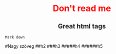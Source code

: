 <style type="text/css">
        .custom {
         color: red;
         text-align: center;
        }

    </style>
<h1 class="custom">Don't read me</h1>

<h2 style="text-align: center;">Great html tags</h2>

~~~
Mark down
~~~

#Nagy szöveg
##h2
###h3
#####h4
######h5